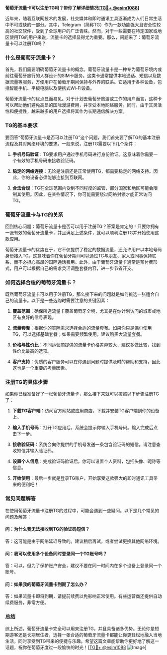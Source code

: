 **葡萄牙流量卡可以注册TG吗？带你了解详细情况[[TG💪+ @esim1088](https://t.me/s/esim1088)]**

近年来，随着互联网技术的发展，社交媒体和即时通讯工具逐渐成为人们日常生活中不可或缺的一部分。其中，Telegram（简称TG）作为一款功能强大且安全性较高的社交软件，受到了全球用户的广泛青睐。然而，对于一些需要在特定国家或地区使用TG的用户来说，流量卡的选择显得尤为重要。那么，问题来了：葡萄牙流量卡可以注册TG吗？

### **什么是葡萄牙流量卡？**

首先，我们需要明确葡萄牙流量卡的概念。葡萄牙流量卡是一种专为葡萄牙境内或前往葡萄牙旅行的人群设计的SIM卡服务。这类卡通常提供本地通话、短信以及数据流量等服务，方便用户在葡萄牙期间保持与外界的联系。它适用于各种设备，包括智能手机、平板电脑以及便携式Wi-Fi设备。

葡萄牙流量卡的优点显而易见。对于计划去葡萄牙旅游或工作的用户而言，这种卡可以帮助他们避免高昂的国际漫游费用，并享受本地网络服务。同时，由于其灵活性和便捷性，越来越多的用户选择将其作为长期通信解决方案。

### **TG的基本要求**

要回答“葡萄牙流量卡是否可以注册TG”这个问题，我们首先要了解TG的基本注册流程及其对网络环境的要求。一般来说，注册TG需要以下几个条件：

1. **手机号码验证**：TG要求用户通过手机号码进行身份验证。这意味着你需要一个有效的手机号码来接收验证码。
   
2. **稳定的网络连接**：无论是注册还是正常使用TG，都需要稳定的网络支持。因此，你的设备必须能够连接到互联网。

3. **合法合规**：TG在全球范围内受到不同程度的监管，部分国家和地区可能会限制其使用。因此，在某些情况下，你可能需要绕过网络封锁才能正常访问TG。

### **葡萄牙流量卡与TG的关系**

回到核心问题：葡萄牙流量卡是否可以用于注册TG？答案是肯定的！只要你拥有一张有效的葡萄牙流量卡，并且满足上述条件，就可以顺利注册TG并开始使用这款应用。

葡萄牙流量卡的优势在于，它不仅提供了稳定的数据流量，还允许用户以本地号码身份接入TG。这意味着你在葡萄牙期间可以通过TG与朋友、家人或同事保持联系，而不必担心高昂的国际通话费用。此外，由于葡萄牙流量卡通常是预付费形式，用户可以根据自己的需求灵活调整套餐内容，进一步节省开支。

### **如何选择合适的葡萄牙流量卡？**

既然葡萄牙流量卡可以用于注册TG，那么接下来的问题就是如何挑选一张适合自己的流量卡。以下是一些选购时需要注意的关键因素：

1. **覆盖范围**：确保所选流量卡覆盖葡萄牙全境，尤其是在你计划访问的城市或地区有良好的信号表现。

2. **流量套餐**：根据你的实际需求选择合适的流量套餐。如果你只是偶尔使用TG，可以选择基础套餐；如果需要频繁使用，建议购买大流量套餐。

3. **价格与性价比**：不同运营商提供的流量卡价格差异较大，建议多做比较，找到性价比最高的选项。

4. **客户支持**：优质的客户服务可以在你遇到问题时提供及时的帮助和支持，因此这也是一个重要的考量因素。

### **注册TG的具体步骤**

如果你已经准备好了一张葡萄牙流量卡，那么接下来就可以按照以下步骤注册TG了：

1. **下载TG客户端**：访问官方网站或应用商店，下载并安装TG客户端到你的设备上。

2. **输入手机号码**：打开TG应用后，系统会提示你输入手机号码。输入完成后点击下一步。

3. **接收验证码**：系统会向你提供的手机号发送一条包含验证码的短信。请注意查收短信并输入验证码。

4. **设置个人信息**：完成验证码验证后，你可以设置个人资料，包括头像、昵称等信息。

5. **开始使用**：最后一步就是登录TG账户，开始享受这款强大的即时通讯工具带来的便利吧！

### **常见问题解答**

在使用葡萄牙流量卡注册TG的过程中，可能会遇到一些疑问。以下是几个常见的问题及解答：

#### **问：为什么我无法接收到TG的验证码短信？**
答：这可能是由于网络延迟导致的。建议稍后再试，或者尝试更换其他网络环境。

#### **问：我可以使用多个设备同时登录同一个TG账号吗？**
答：可以，但为了保护账户安全，建议不要在同一时间内在多个设备上登录同一个账号。

#### **问：如果我的葡萄牙流量卡到期了怎么办？**
答：如果流量卡即将到期，请提前续费以免影响正常使用。有些运营商还提供自动续费服务，非常方便。

### **总结**

综上所述，葡萄牙流量卡完全可以用来注册TG，并且具备诸多优势。无论你是短期游客还是长期居住者，选择一张合适的葡萄牙流量卡都能让你更轻松地融入当地生活，同时享受到TG带来的便捷与乐趣。希望这篇文章能帮助你更好地了解这一话题，祝你在葡萄牙度过一段愉快的时光！[[TG💪+ @esim1088](https://t.me/s/esim1088) ![Image](https://i.postimg.cc/4NQfJmqS/Snipaste-2025-05-13-00-14-12.png)]